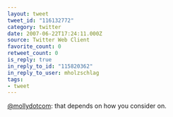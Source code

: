 ```yaml
---
layout: tweet
tweet_id: "116132772"
category: twitter
date: 2007-06-22T17:24:11.000Z
source: Twitter Web Client
favorite_count: 0
retweet_count: 0
is_reply: true
in_reply_to_id: "115820362"
in_reply_to_user: mholzschlag
tags:
- tweet
---
```


[@mollydotcom](https://twitter.com/@mollydotcom): that depends on how you consider on.
